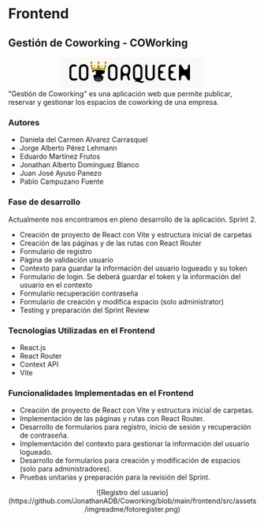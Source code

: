 # Frontend

## Gestión de Coworking - COWorking

<div align="center">
<img src="https://github.com/JonathanADB/Coworking/blob/main/frontend/src/assets/imgreadme/titulo.png">
</div>
"Gestión de Coworking" es una aplicación web que permite publicar, reservar y gestionar los espacios de coworking de una empresa.

### Autores

- Daniela del Carmen Alvarez Carrasquel
- Jorge Alberto Pérez Lehmann
- Eduardo Martínez Frutos
- Jonathan Alberto Domínguez Blanco
- Juan José Ayuso Panezo
- Pablo Campuzano Fuente

### Fase de desarrollo

Actualmente nos encontramos en pleno desarrollo de la aplicación. Sprint 2.

- Creación de proyecto de React con Vite y estructura inicial de carpetas
- Creación de las páginas y de las rutas con React Router
- Formulario de registro
- Página de validación usuario
- Contexto para guardar la información del usuario logueado y su token
- Formulario de login. Se deberá guardar el token y la información del usuario en el contexto
- Formulario recuperación contraseña
- Formulario de creación y modifica espacio (solo administrator)
- Testing y preparación del Sprint Review

### Tecnologías Utilizadas en el Frontend

- React.js
- React Router
- Context API
- Vite

### Funcionalidades Implementadas en el Frontend

- Creación de proyecto de React con Vite y estructura inicial de carpetas.
- Implementación de las páginas y rutas con React Router.
- Desarrollo de formularios para registro, inicio de sesión y recuperación de contraseña.
- Implementación del contexto para gestionar la información del usuario logueado.
- Desarrollo de formularios para creación y modificación de espacios (solo para administradores).
- Pruebas unitarias y preparación para la revisión del Sprint.

<div align="center">
![Registro del usuario](https://github.com/JonathanADB/Coworking/blob/main/frontend/src/assets/imgreadme/fotoregister.png)
</div>
